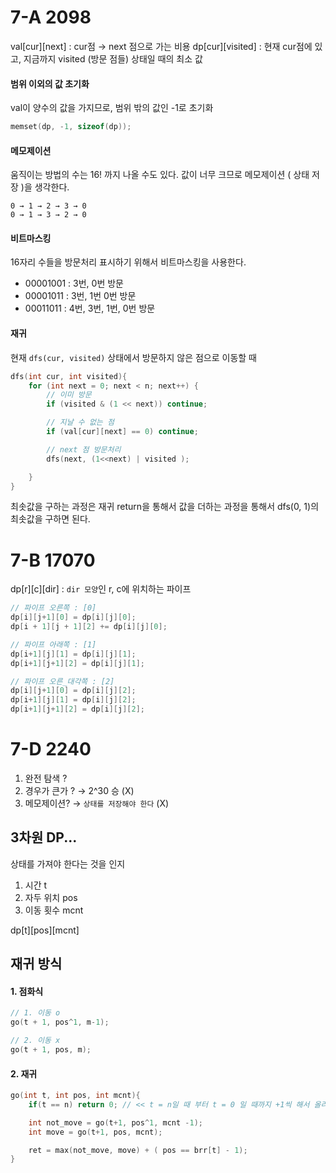 # 7-A 2098
val[cur][next] : cur점 → next 점으로 가는 비용
dp[cur][visited] : 현재 cur점에 있고, 지금까지 visited (방문 점들) 상태일 때의 최소 값

#### 범위 이외의 값 초기화
val이 양수의 값을 가지므로, 범위 밖의 값인 -1로 초기화
``` cpp
memset(dp, -1, sizeof(dp));
```

#### 메모제이션 
움직이는 방법의 수는 16! 까지 나올 수도 있다.
값이 너무 크므로 메모제이션 ( 상태 저장 )을 생각한다.

```
0 → 1 → 2 → 3 → 0
0 → 1 → 3 → 2 → 0  
```

#### 비트마스킹
16자리 수들을 방문처리 표시하기 위해서 비트마스킹을 사용한다.
* 00001001 : 3번, 0번 방문
* 00001011 : 3번, 1번 0번 방문
* 00011011 : 4번, 3번, 1번, 0번 방문


#### 재귀
현재 `dfs(cur, visited)` 상태에서 방문하지 않은 점으로 이동할 때
``` cpp
dfs(int cur, int visited){
    for (int next = 0; next < n; next++) {
        // 이미 방문 
        if (visited & (1 << next)) continue;

        // 지날 수 없는 점 
        if (val[cur][next] == 0) continue;

        // next 점 방문처리 
        dfs(next, (1<<next) | visited ); 

    }
}
```
최솟값을 구하는 과정은 재귀 return을 통해서 값을 더하는 과정을 통해서 dfs(0, 1)의 최솟값을 구하면 된다.

# 7-B 17070
dp[r][c][dir] : `dir 모양`인 r, c에 위치하는 파이프

``` cpp
// 파이프 오른쪽 : [0] 
dp[i][j+1][0] = dp[i][j][0];
dp[i + 1][j + 1][2] += dp[i][j][0];

// 파이프 아래쪽 : [1]
dp[i+1][j][1] = dp[i][j][1];
dp[i+1][j+1][2] = dp[i][j][1];

// 파이프 오른_대각쪽 : [2]
dp[i][j+1][0] = dp[i][j][2];
dp[i+1][j][1] = dp[i][j][2];
dp[i+1][j+1][2] = dp[i][j][2];
```



# 7-D 2240 
1. 완전 탐색 ?
2. 경우가 큰가 ? → 2^30 승 (X)
3. 메모제이션? → `상태를 저장해야 한다` (X)

## 3차원 DP...
상태를 가져야 한다는 것을 인지

1. 시간 t
2. 자두 위치 pos
3. 이동 횟수 mcnt

dp[t][pos][mcnt] 

## 재귀 방식 

#### 1. 점화식 
``` cpp
// 1. 이동 o
go(t + 1, pos^1, m-1);

// 2. 이동 x
go(t + 1, pos, m);
```
#### 2. 재귀
``` cpp
go(int t, int pos, int mcnt){
    if(t == n) return 0; // << t = n일 때 부터 t = 0 일 때까지 +1씩 해서 올라와야 한다/

    int not_move = go(t+1, pos^1, mcnt -1);
    int move = go(t+1, pos, mcnt);

    ret = max(not_move, move) + ( pos == brr[t] - 1);
}
```

